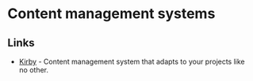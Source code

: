 # Content management systems

## Links

- [Kirby](https://getkirby.com/) - Content management system that adapts to your projects like no other.
